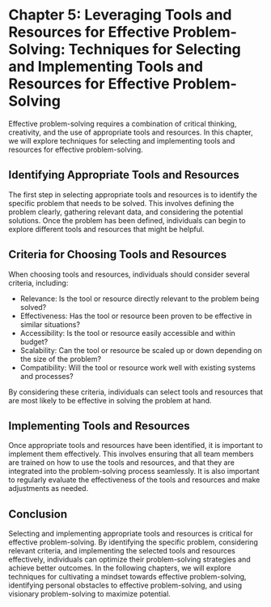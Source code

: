 Chapter 5: Leveraging Tools and Resources for Effective Problem-Solving: Techniques for Selecting and Implementing Tools and Resources for Effective Problem-Solving
====================================================================================================================================================================

Effective problem-solving requires a combination of critical thinking, creativity, and the use of appropriate tools and resources. In this chapter, we will explore techniques for selecting and implementing tools and resources for effective problem-solving.

Identifying Appropriate Tools and Resources
-------------------------------------------

The first step in selecting appropriate tools and resources is to identify the specific problem that needs to be solved. This involves defining the problem clearly, gathering relevant data, and considering the potential solutions. Once the problem has been defined, individuals can begin to explore different tools and resources that might be helpful.

Criteria for Choosing Tools and Resources
-----------------------------------------

When choosing tools and resources, individuals should consider several criteria, including:

* Relevance: Is the tool or resource directly relevant to the problem being solved?
* Effectiveness: Has the tool or resource been proven to be effective in similar situations?
* Accessibility: Is the tool or resource easily accessible and within budget?
* Scalability: Can the tool or resource be scaled up or down depending on the size of the problem?
* Compatibility: Will the tool or resource work well with existing systems and processes?

By considering these criteria, individuals can select tools and resources that are most likely to be effective in solving the problem at hand.

Implementing Tools and Resources
--------------------------------

Once appropriate tools and resources have been identified, it is important to implement them effectively. This involves ensuring that all team members are trained on how to use the tools and resources, and that they are integrated into the problem-solving process seamlessly. It is also important to regularly evaluate the effectiveness of the tools and resources and make adjustments as needed.

Conclusion
----------

Selecting and implementing appropriate tools and resources is critical for effective problem-solving. By identifying the specific problem, considering relevant criteria, and implementing the selected tools and resources effectively, individuals can optimize their problem-solving strategies and achieve better outcomes. In the following chapters, we will explore techniques for cultivating a mindset towards effective problem-solving, identifying personal obstacles to effective problem-solving, and using visionary problem-solving to maximize potential.
